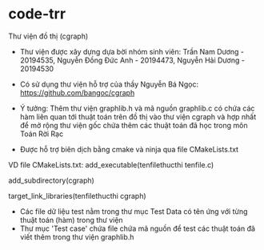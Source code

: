 # code-trr
Thư viện đồ thị (cgraph)

- Thư viện được xây dựng dựa bời nhóm sinh viên: Trần Nam Dương - 20194535, Nguyễn Đồng Đức Anh - 20194473, Nguyễn Hải Dương - 20194530

- Có sử dụng thư viện hỗ trợ của thầy Nguyễn Bá Ngọc: https://github.com/bangoc/cgraph

- Ý tưởng: Thêm thư viện graphlib.h và mã nguồn graphlib.c có chứa các hàm liên quan tới thuật toán trên đồ thị vào thư viện cgraph và hợp nhất để mở rộng thư viện gốc chứa thêm các thuật toán đã học trong môn Toán Rời Rạc

- Được hỗ trợ biên dịch bằng cmake và ninja qua file CMakeLists.txt

VD file CMakeLists.txt:
add_executable(tenfilethucthi tenfile.c)

add_subdirectory(cgraph)

target_link_libraries(tenfilethucthi cgraph)

- Các file dữ liệu test nằm trong thư mục Test Data có tên ứng với từng thuật toán (hàm) trong thư viện
- Thư mục 'Test case' chứa file chứa mã nguồn để test các thuật toán đã viết thêm trong thư viện graphlib.h